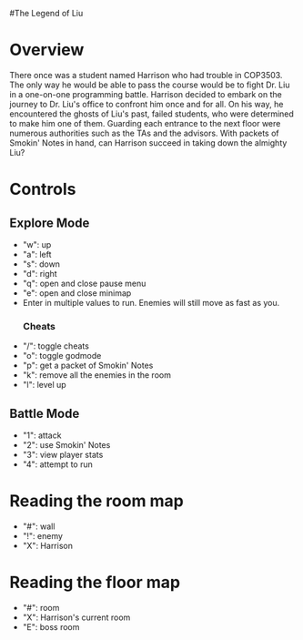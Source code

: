 #The Legend of Liu

<h1> Overview </h1>
<p>
There once was a student named Harrison who had trouble in COP3503. The only way he would be able to pass the course would be to fight Dr. Liu in a one-on-one programming battle. Harrison decided to embark on the journey to Dr. Liu's office to confront him once and for all. On his way, he encountered the ghosts of Liu's past, failed students, who were determined to make him one of them. Guarding each entrance to the next floor were numerous authorities such as the TAs and the advisors. With packets of Smokin' Notes in hand, can Harrison succeed in taking down the almighty Liu?
</p>
<h1>Controls</h1>
<h2>Explore Mode</h2>
<ul>
<li>"w": up</li>
<li>"a": left</li>
<li>"s": down</li>
<li>"d": right</li>
<li>"q": open and close pause menu</li>
<li>"e": open and close minimap</li>
<li>Enter in multiple values to run. Enemies will still move as fast as you.</li>
<h3>Cheats</h3>
<li>"/": toggle cheats</li>
<li>"o": toggle godmode</li>
<li>"p": get a packet of Smokin' Notes</li>
<li>"k": remove all the enemies in the room</li>
<li>"l": level up</li>
</ul>
<h2>Battle Mode</h2>
<ul>
<li>"1": attack</li>
<li>"2": use Smokin' Notes</li>
<li>"3": view player stats</li>
<li>"4": attempt to run</li>
</ul>
<h1>Reading the room map</h1>
<ul>
<li>"#": wall</li>
<li>"!": enemy</li>
<li>"X": Harrison</li>
</ul>
<h1>Reading the floor map</h1>
<ul>
<li>"#": room</li>
<li>"X": Harrison's current room</li>
<li>"E": boss room</li>
</ul>
